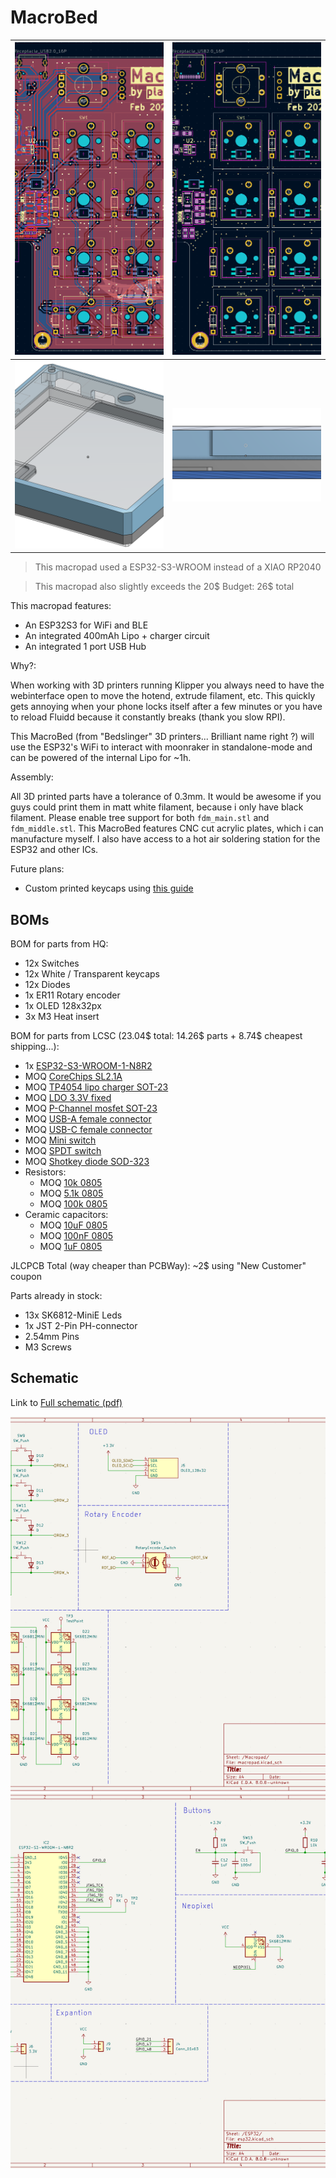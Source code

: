 # MacroBed

| <img src="assets/pcb_routing.png" height="500" width="500" style="object-fit: cover;" alt="PCB routing"/> |<img src="assets/pcb_components.png" height="500" width="500" style="object-fit: cover;" alt="PCB components"/> |
| ---------------------------------------|------------------------------------|
| <img src="assets/case_render.png" height="300" width="500" style="object-fit: cover;" alt="Case render"/> | <img src="assets/case_sideview.png" height="150" width="500" style="object-fit: cover;" alt="Case side view"/> |

> This macropad used a ESP32-S3-WROOM instead of a XIAO RP2040

> This macropad also slightly exceeds the 20$ Budget: 26$ total

This macropad features:

- An ESP32S3 for WiFi and BLE
- An integrated 400mAh Lipo + charger circuit
- An integrated 1 port USB Hub

Why?:

When working with 3D printers running Klipper you always need to have the webinterface open to move the hotend, extrude filament, etc. This quickly gets annoying when your phone locks itself after a few minutes or you have to reload Fluidd because it constantly breaks (thank you slow RPI).

This MacroBed (from "Bedslinger" 3D printers... Brilliant name right ?) will use the ESP32's WiFi to interact with moonraker in standalone-mode and can be powered of the internal Lipo for ~1h.

Assembly:

All 3D printed parts have a tolerance of 0.3mm. It would be awesome if you guys could print them in matt white filament, because i only have black filament. Please enable tree support for both `fdm_main.stl` and `fdm_middle.stl`.
This MacroBed features CNC cut acrylic plates, which i can manufacture myself.  I also have access to a hot air soldering station for the ESP32 and other ICs.

Future plans:

- Custom printed keycaps using [this guide](https://geekhack.org/index.php?topic=96010.0)

## BOMs

BOM for parts from HQ:

- 12x Switches
- 12x White / Transparent keycaps
- 12x Diodes
- 1x ER11 Rotary encoder
- 1x OLED 128x32px
- 3x M3 Heat insert

BOM for parts from LCSC (23.04$ total: 14.26$ parts + 8.74$ cheapest shipping...):

- 1x [ESP32-S3-WROOM-1-N8R2](https://www.lcsc.com/product-detail/WiFi-Modules_Espressif-Systems-ESP32-S3-WROOM-1-N8R2_C2913204.html)
- MOQ [CoreChips SL2.1A](https://www.lcsc.com/product-detail/USB-HUB-Controllers_CoreChips-SL2-1A_C192893.html?s_z=n_C192893)
- MOQ [TP4054 lipo charger SOT-23](https://www.lcsc.com/product-detail/Battery-Management_MSKSEMI-TP4054-MS_C7473157.html?s_z=n_TP4054)
- MOQ [LDO 3.3V fixed](https://www.lcsc.com/product-detail/Voltage-Regulators-Linear-Low-Drop-Out-LDO-Regulators_MICRONE-Nanjing-Micro-One-Elec-ME6211C33M5G-N_C82942.html?s_z=n_ME6211C33M5G-N)
- MOQ [P-Channel mosfet SOT-23](https://www.lcsc.com/product-detail/MOSFETs_Jiangsu-Changjing-Electronics-Technology-Co-Ltd-CJ2301-S1_C8547.html)
- MOQ [USB-A female connector](https://www.lcsc.com/product-detail/USB-Connectors_Shenzhen-Kinghelm-Elec-KH-AF90DIP-112_C503996.html?s_z=n_usb%20a)
- MOQ [USB-C female connector](https://www.lcsc.com/product-detail/USB-Connectors_G-Switch-GT-USB-7010ASV_C2988369.html?s_z=n_G-Switch%20GT-USB-7010asv)
- MOQ [Mini switch](https://www.lcsc.com/product-detail/Tactile-Switches_G-Switch-GT-TC029A-H020-L1N_C778164.html?s_z=n_SKRKAEE020)
- MOQ [SPDT switch](https://www.lcsc.com/product-detail/Slide-Switches_G-Switch-MK-12C02-G020_C963206.html)
- MOQ [Shotkey diode SOD-323](https://www.lcsc.com/product-detail/Schottky-Diodes_LGE-B5819WS_C402231.html?s_z=n_b5819)
- Resistors:
  - MOQ [10k 0805](https://www.lcsc.com/product-detail/Chip-Resistor-Surface-Mount_VO-SCR0805J10K_C5140188.html?s_z=n_resistor)
  - MOQ [5.1k 0805](https://www.lcsc.com/product-detail/Chip-Resistor-Surface-Mount_UNI-ROYAL-Uniroyal-Elec-0805W8J0512T5E_C26023.html?s_z=n_resistor)
  - MOQ [100k 0805](https://www.lcsc.com/product-detail/Chip-Resistor-Surface-Mount_VO-SCR0805J100K_C3017875.html?s_z=n_resistor)
- Ceramic capacitors:
  - MOQ [10uF 0805](https://www.lcsc.com/product-detail/Multilayer-Ceramic-Capacitors-MLCC-SMD-SMT_Samsung-Electro-Mechanics-CL21A106KOQNNNE_C1713.html)
  - MOQ [100nF 0805](https://www.lcsc.com/product-detail/Multilayer-Ceramic-Capacitors-MLCC-SMD-SMT_FH-Guangdong-Fenghua-Advanced-Tech-0805B104J500NT_C29926.html)
  - MOQ [1uF 0805](https://www.lcsc.com/product-detail/Multilayer-Ceramic-Capacitors-MLCC-SMD-SMT_YAGEO-CC0805JKX7R9BB105_C541528.html)

JLCPCB Total (way cheaper than PCBWay): ~2$ using "New Customer" coupon

Parts already in stock:

- 13x SK6812-MiniE Leds
- 1x JST 2-Pin PH-connector
- 2.54mm Pins
- M3 Screws

## Schematic

Link to [Full schematic (pdf)](assets/schematic.pdf)

<img src="assets/schematic_keypad.png" height="600" width="870" style="object-fit: cover;" alt="Schematic keypad"/>
<br>
<img src="assets/schematic_wroom.png" height="600" width="870" style="object-fit: cover;" alt="Schematic wroom"/>
